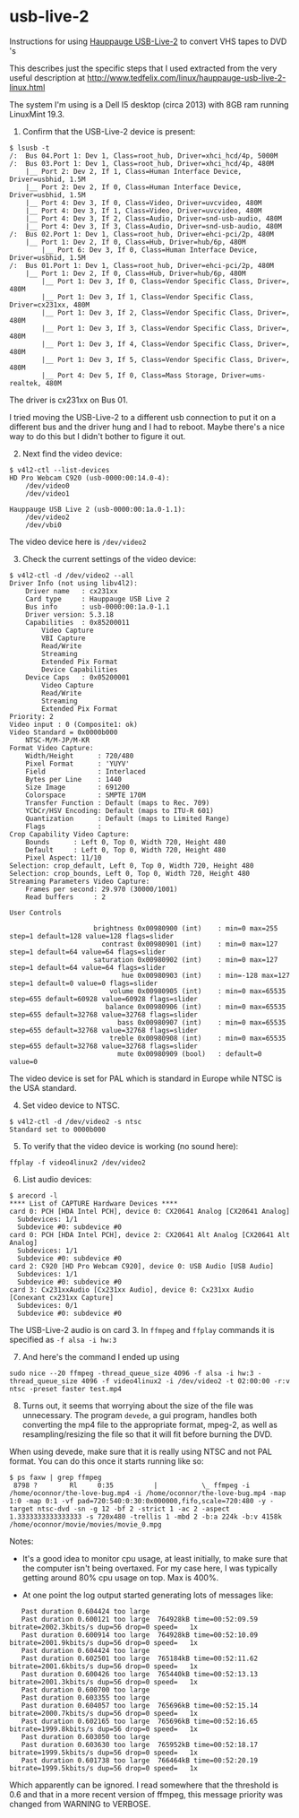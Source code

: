 # usb-live-2
Instructions for using [Hauppauge USB-Live-2](http://www.hauppauge.com/pages/products/data_usblive2.html) to convert VHS tapes to DVD 's

This describes just the specific steps that I used extracted from the very useful description at http://www.tedfelix.com/linux/hauppauge-usb-live-2-linux.html

The system I'm using is a Dell I5 desktop (circa 2013) with 8GB ram running LinuxMint 19.3.

1. Confirm that the USB-Live-2 device is present:
```
$ lsusb -t
/:  Bus 04.Port 1: Dev 1, Class=root_hub, Driver=xhci_hcd/4p, 5000M
/:  Bus 03.Port 1: Dev 1, Class=root_hub, Driver=xhci_hcd/4p, 480M
    |__ Port 2: Dev 2, If 1, Class=Human Interface Device, Driver=usbhid, 1.5M
    |__ Port 2: Dev 2, If 0, Class=Human Interface Device, Driver=usbhid, 1.5M
    |__ Port 4: Dev 3, If 0, Class=Video, Driver=uvcvideo, 480M
    |__ Port 4: Dev 3, If 1, Class=Video, Driver=uvcvideo, 480M
    |__ Port 4: Dev 3, If 2, Class=Audio, Driver=snd-usb-audio, 480M
    |__ Port 4: Dev 3, If 3, Class=Audio, Driver=snd-usb-audio, 480M
/:  Bus 02.Port 1: Dev 1, Class=root_hub, Driver=ehci-pci/2p, 480M
    |__ Port 1: Dev 2, If 0, Class=Hub, Driver=hub/6p, 480M
        |__ Port 6: Dev 3, If 0, Class=Human Interface Device, Driver=usbhid, 1.5M
/:  Bus 01.Port 1: Dev 1, Class=root_hub, Driver=ehci-pci/2p, 480M
    |__ Port 1: Dev 2, If 0, Class=Hub, Driver=hub/6p, 480M
        |__ Port 1: Dev 3, If 0, Class=Vendor Specific Class, Driver=, 480M
        |__ Port 1: Dev 3, If 1, Class=Vendor Specific Class, Driver=cx231xx, 480M
        |__ Port 1: Dev 3, If 2, Class=Vendor Specific Class, Driver=, 480M
        |__ Port 1: Dev 3, If 3, Class=Vendor Specific Class, Driver=, 480M
        |__ Port 1: Dev 3, If 4, Class=Vendor Specific Class, Driver=, 480M
        |__ Port 1: Dev 3, If 5, Class=Vendor Specific Class, Driver=, 480M
        |__ Port 4: Dev 5, If 0, Class=Mass Storage, Driver=ums-realtek, 480M

```
The driver is cx231xx on Bus 01.

I tried moving the USB-Live-2 to a different usb connection to put it on a different bus and the driver hung and I had to reboot.  Maybe there's a nice way to do this but I didn't bother to figure it out.

2. Next find the video device:
```
$ v4l2-ctl --list-devices
HD Pro Webcam C920 (usb-0000:00:14.0-4):
	/dev/video0
	/dev/video1

Hauppauge USB Live 2 (usb-0000:00:1a.0-1.1):
	/dev/video2
	/dev/vbi0
```
The video device here is `/dev/video2`

3. Check the current settings of the video device:
```
$ v4l2-ctl -d /dev/video2 --all
Driver Info (not using libv4l2):
	Driver name   : cx231xx
	Card type     : Hauppauge USB Live 2
	Bus info      : usb-0000:00:1a.0-1.1
	Driver version: 5.3.18
	Capabilities  : 0x85200011
		Video Capture
		VBI Capture
		Read/Write
		Streaming
		Extended Pix Format
		Device Capabilities
	Device Caps   : 0x05200001
		Video Capture
		Read/Write
		Streaming
		Extended Pix Format
Priority: 2
Video input : 0 (Composite1: ok)
Video Standard = 0x0000b000
	NTSC-M/M-JP/M-KR
Format Video Capture:
	Width/Height      : 720/480
	Pixel Format      : 'YUYV'
	Field             : Interlaced
	Bytes per Line    : 1440
	Size Image        : 691200
	Colorspace        : SMPTE 170M
	Transfer Function : Default (maps to Rec. 709)
	YCbCr/HSV Encoding: Default (maps to ITU-R 601)
	Quantization      : Default (maps to Limited Range)
	Flags             : 
Crop Capability Video Capture:
	Bounds      : Left 0, Top 0, Width 720, Height 480
	Default     : Left 0, Top 0, Width 720, Height 480
	Pixel Aspect: 11/10
Selection: crop_default, Left 0, Top 0, Width 720, Height 480
Selection: crop_bounds, Left 0, Top 0, Width 720, Height 480
Streaming Parameters Video Capture:
	Frames per second: 29.970 (30000/1001)
	Read buffers     : 2

User Controls

                     brightness 0x00980900 (int)    : min=0 max=255 step=1 default=128 value=128 flags=slider
                       contrast 0x00980901 (int)    : min=0 max=127 step=1 default=64 value=64 flags=slider
                     saturation 0x00980902 (int)    : min=0 max=127 step=1 default=64 value=64 flags=slider
                            hue 0x00980903 (int)    : min=-128 max=127 step=1 default=0 value=0 flags=slider
                         volume 0x00980905 (int)    : min=0 max=65535 step=655 default=60928 value=60928 flags=slider
                        balance 0x00980906 (int)    : min=0 max=65535 step=655 default=32768 value=32768 flags=slider
                           bass 0x00980907 (int)    : min=0 max=65535 step=655 default=32768 value=32768 flags=slider
                         treble 0x00980908 (int)    : min=0 max=65535 step=655 default=32768 value=32768 flags=slider
                           mute 0x00980909 (bool)   : default=0 value=0

```
The video device is set for PAL which is standard in Europe while NTSC is the USA standard.

4. Set video device to NTSC.
```
$ v4l2-ctl -d /dev/video2 -s ntsc
Standard set to 0000b000
```
5. To verify that the video device is working (no sound here):
```
ffplay -f video4linux2 /dev/video2
```
6. List audio devices:
```
$ arecord -l
**** List of CAPTURE Hardware Devices ****
card 0: PCH [HDA Intel PCH], device 0: CX20641 Analog [CX20641 Analog]
  Subdevices: 1/1
  Subdevice #0: subdevice #0
card 0: PCH [HDA Intel PCH], device 2: CX20641 Alt Analog [CX20641 Alt Analog]
  Subdevices: 1/1
  Subdevice #0: subdevice #0
card 2: C920 [HD Pro Webcam C920], device 0: USB Audio [USB Audio]
  Subdevices: 1/1
  Subdevice #0: subdevice #0
card 3: Cx231xxAudio [Cx231xx Audio], device 0: Cx231xx Audio [Conexant cx231xx Capture]
  Subdevices: 0/1
  Subdevice #0: subdevice #0
```
The USB-Live-2 audio is on card 3.  In `ffmpeg` and `ffplay` commands it is specified as `-f alsa -i hw:3`

7. And here's the command I ended up using
```
sudo nice --20 ffmpeg -thread_queue_size 4096 -f alsa -i hw:3 -thread_queue_size 4096 -f video4linux2 -i /dev/video2 -t 02:00:00 -r:v ntsc -preset faster test.mp4
```

8. Turns out, it seems that worrying about the size of the file was unnecessary.  The program `devede`, a gui program, handles both converting the mp4 file to the appropriate format, mpeg-2, as well as resampling/resizing the file so that it will fit before burning the DVD.

When using devede, make sure that it is really using NTSC and not PAL format.  You can do this once it starts running like so: 
```
$ ps faxw | grep ffmpeg
 8798 ?        Rl     0:35          |           \_ ffmpeg -i /home/oconnor/the-love-bug.mp4 -i /home/oconnor/the-love-bug.mp4 -map 1:0 -map 0:1 -vf pad=720:540:0:30:0x000000,fifo,scale=720:480 -y -target ntsc-dvd -sn -g 12 -bf 2 -strict 1 -ac 2 -aspect 1.3333333333333333 -s 720x480 -trellis 1 -mbd 2 -b:a 224k -b:v 4158k /home/oconnor/movie/movies/movie_0.mpg
```

Notes:

*  It's a good idea to monitor cpu usage, at least initially, to make sure that the computer isn't being overtaxed.  For my case here, I was typically getting around 80% cpu usage on top.  Max is 400%.

*  At one point the log output started generating lots of messages like: 

```
   Past duration 0.604424 too large
   Past duration 0.600121 too large  764928kB time=00:52:09.59 bitrate=2002.3kbits/s dup=56 drop=0 speed=   1x    
   Past duration 0.600914 too large  764928kB time=00:52:10.09 bitrate=2001.9kbits/s dup=56 drop=0 speed=   1x    
   Past duration 0.604424 too large
   Past duration 0.602501 too large  765184kB time=00:52:11.62 bitrate=2001.6kbits/s dup=56 drop=0 speed=   1x    
   Past duration 0.600426 too large  765440kB time=00:52:13.13 bitrate=2001.3kbits/s dup=56 drop=0 speed=   1x    
   Past duration 0.600700 too large
   Past duration 0.603355 too large
   Past duration 0.604057 too large  765696kB time=00:52:15.14 bitrate=2000.7kbits/s dup=56 drop=0 speed=   1x    
   Past duration 0.602165 too large  765696kB time=00:52:16.65 bitrate=1999.8kbits/s dup=56 drop=0 speed=   1x    
   Past duration 0.603050 too large
   Past duration 0.603630 too large  765952kB time=00:52:18.17 bitrate=1999.5kbits/s dup=56 drop=0 speed=   1x    
   Past duration 0.601738 too large  766464kB time=00:52:20.19 bitrate=1999.5kbits/s dup=56 drop=0 speed=   1x    
``` 
   Which apparently can be ignored.  I read somewhere that the threshold is 0.6 and that in a more recent version of ffmpeg,   this message priority was changed from WARNING to VERBOSE.


